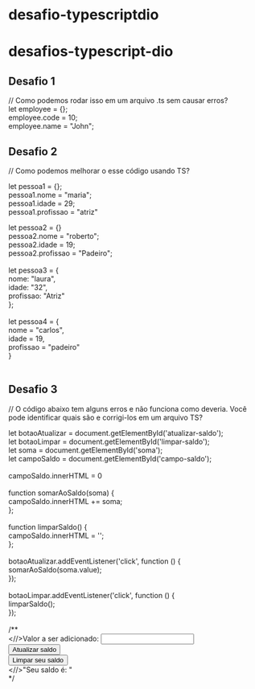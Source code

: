 # desafio-typescriptdio

# desafios-typescript-dio

<h2> Desafio 1 </h2>
// Como podemos rodar isso em um arquivo .ts sem causar erros?
 <br/>
let employee = {}; <br/>
employee.code = 10; <br/>
employee.name = "John"; <br/>

<h2> Desafio 2 </h2>
// Como podemos melhorar o esse código usando TS? 

let pessoa1 = {}; <br/>
pessoa1.nome = "maria"; <br/>
pessoa1.idade = 29; <br/>
pessoa1.profissao = "atriz" <br/>

let pessoa2 = {} <br/>
pessoa2.nome = "roberto"; <br/>
pessoa2.idade = 19; <br/>
pessoa2.profissao = "Padeiro"; <br/>
 <br/>
let pessoa3 = { <br/>
    nome: "laura", <br/>
    idade: "32", <br/>
    profissao: "Atriz" <br/>
}; <br/>
 <br/>
let pessoa4 = { <br/>
    nome = "carlos", <br/>
    idade = 19, <br/>
    profissao = "padeiro" <br/>
} <br/>
 <br/>
<h2> Desafio 3</h2>
// O código abaixo tem alguns erros e não funciona como deveria. Você pode identificar quais são e corrigi-los em um arquivo TS?

let botaoAtualizar = document.getElementById('atualizar-saldo'); <br/>
let botaoLimpar = document.getElementById('limpar-saldo'); <br/>
let soma = document.getElementById('soma'); <br/>
let campoSaldo = document.getElementById('campo-saldo'); <br/>
 <br/>
campoSaldo.innerHTML = 0 <br/>
 <br/>
function somarAoSaldo(soma) { <br/>
    campoSaldo.innerHTML += soma; <br/>
}; <br/>
 <br/>
function limparSaldo() { <br/>
    campoSaldo.innerHTML = ''; <br/>
}; <br/>
 <br/>
botaoAtualizar.addEventListener('click', function () { <br/>
    somarAoSaldo(soma.value); <br/>
}); <br/>
 <br/>
botaoLimpar.addEventListener('click', function () { <br/>
    limparSaldo(); <br/>
}); <br/>
 <br/>
/** <br/>
    <//>Valor a ser adicionado: <input id="soma"> </h4> <br/>
    <button id="atualizar-saldo">Atualizar saldo</button> <br/>
    <button id="limpar-saldo">Limpar seu saldo</button> <br/>
    <//>"Seu saldo é: " <span id="campo-saldo"></span></h1> <br/>
 */ <br/>
